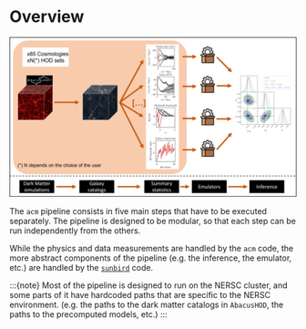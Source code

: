 # Overview

![Pipeline Overview](../images/pipeline-overview.png)

The `acm` pipeline consists in five main steps that have to be executed separately. The pipeline is designed to be modular, so that each step can be run independently from the others. 

While the physics and data measurements are handled by the `acm` code, the more abstract components of the pipeline (e.g. the inference, the emulator, etc.) are handled by the [`sunbird`](https://github.com/florpi/sunbird) code.





:::{note}
Most of the pipeline is designed to run on the NERSC cluster, and some parts of it have hardcoded paths that are specific to the NERSC environment. (e.g. the paths to the dark matter catalogs in `AbacusHOD`, the paths to the precomputed models, etc.)
:::